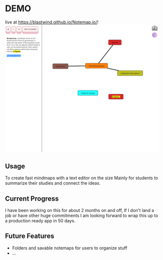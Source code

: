 # DEMO
live at https://blastwind.github.io/Notemap.io/!
![](header.png)

## Usage
To create fast mindmaps with a text editor on the size 
Mainly for students to summarize their studies and connect the ideas. 

## Current Progress 
I have been working on this for about 2 months on and off, If I don't land a job or have other huge commitments I am looking forward to wrap this up to a production ready app in 50 days. 

## Future Features 
  * Folders and savable notemaps for users to organize stuff 
  * ...
